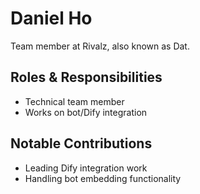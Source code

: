 # Daniel Ho

Team member at Rivalz, also known as Dat.

## Roles & Responsibilities
- Technical team member
- Works on bot/Dify integration

## Notable Contributions
- Leading Dify integration work
- Handling bot embedding functionality